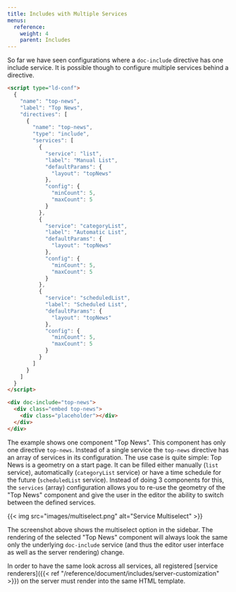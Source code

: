 ```yaml
---
title: Includes with Multiple Services
menus:
  reference:
    weight: 4
    parent: Includes
---
```


So far we have seen configurations where a `doc-include` directive has one include service. It is possible though to configure multiple services behind a directive.

```html
<script type="ld-conf">
  {
    "name": "top-news",
    "label": "Top News",
    "directives": [
      {
        "name": "top-news",
        "type": "include",
        "services": [
          {
            "service": "list",
            "label": "Manual List",
            "defaultParams": {
              "layout": "topNews"
            },
            "config": {
              "minCount": 5,
              "maxCount": 5
            }
          },
          {
            "service": "categoryList",
            "label": "Automatic List",
            "defaultParams": {
              "layout": "topNews"
            },
            "config": {
              "minCount": 5,
              "maxCount": 5
            }
          },
          {
            "service": "scheduledList",
            "label": "Scheduled List",
            "defaultParams": {
              "layout": "topNews"
            },
            "config": {
              "minCount": 5,
              "maxCount": 5
            }
          }
        ]
      }
    ]
  }
</script>

<div doc-include="top-news">
  <div class="embed top-news">
    <div class="placeholder"></div>
  </div>
</div>
```

The example shows one component "Top News". This component has only one directive `top-news`. Instead of a single service the `top-news` directive has an array of services in its configuration. The use case is quite simple: Top News is a geometry on a start page. It can be filled either manually (`list` service), automatically (`categoryList` service) or have a time schedule for the future (`scheduledList` service). Instead of doing 3 components for this, the `services` (array) configuration allows you to re-use the geometry of the "Top News" component and give the user in the editor the ability to switch between the defined services.

{{< img src="images/multiselect.png" alt="Service Multiselect" >}}

The screenshot above shows the multiselect option in the sidebar. The rendering of the selected "Top News" component will always look the same only the underlying `doc-include` service (and thus the editor user interface as well as the server rendering) change.

In order to have the same look across all services, all registered [service renderers]({{< ref "/reference/document/includes/server-customization" >}}) on the server must render into the same HTML template.
